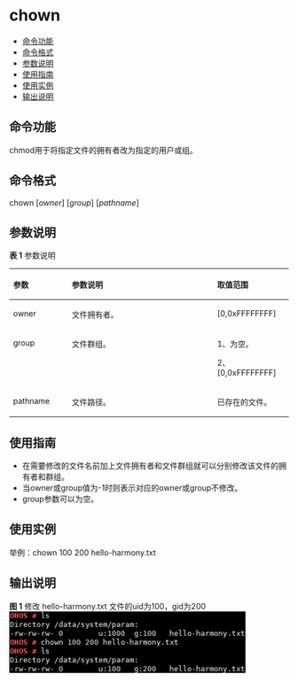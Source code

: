 # chown<a name="ZH-CN_TOPIC_0000001052810292"></a>

-   [命令功能](#section247414691513)
-   [命令格式](#section14773151018159)
-   [参数说明](#section598731391517)
-   [使用指南](#section16524152071510)
-   [使用实例](#section17901152561510)
-   [输出说明](#section15513163115816)

## 命令功能<a name="section247414691513"></a>

chmod用于将指定文件的拥有者改为指定的用户或组。

## 命令格式<a name="section14773151018159"></a>

chown \[_owner_\] \[_group_\] \[_pathname_\]

## 参数说明<a name="section598731391517"></a>

**表 1**  参数说明

<a name="table1049mcpsimp"></a>
<table><thead align="left"><tr id="row1055mcpsimp"><th class="cellrowborder" valign="top" width="21%" id="mcps1.2.4.1.1"><p id="p1057mcpsimp"><a name="p1057mcpsimp"></a><a name="p1057mcpsimp"></a>参数</p>
</th>
<th class="cellrowborder" valign="top" width="52%" id="mcps1.2.4.1.2"><p id="p1059mcpsimp"><a name="p1059mcpsimp"></a><a name="p1059mcpsimp"></a>参数说明</p>
</th>
<th class="cellrowborder" valign="top" width="27%" id="mcps1.2.4.1.3"><p id="p1061mcpsimp"><a name="p1061mcpsimp"></a><a name="p1061mcpsimp"></a>取值范围</p>
</th>
</tr>
</thead>
<tbody><tr id="row1062mcpsimp"><td class="cellrowborder" valign="top" width="21%" headers="mcps1.2.4.1.1 "><p id="p1064mcpsimp"><a name="p1064mcpsimp"></a><a name="p1064mcpsimp"></a>owner</p>
</td>
<td class="cellrowborder" valign="top" width="52%" headers="mcps1.2.4.1.2 "><p id="p13519122819294"><a name="p13519122819294"></a><a name="p13519122819294"></a>文件拥有者。</p>
</td>
<td class="cellrowborder" valign="top" width="27%" headers="mcps1.2.4.1.3 "><p id="p182181026104214"><a name="p182181026104214"></a><a name="p182181026104214"></a>[0,0xFFFFFFFF]</p>
</td>
</tr>
<tr id="row172161126124218"><td class="cellrowborder" valign="top" width="21%" headers="mcps1.2.4.1.1 "><p id="p68901524203516"><a name="p68901524203516"></a><a name="p68901524203516"></a>group</p>
</td>
<td class="cellrowborder" valign="top" width="52%" headers="mcps1.2.4.1.2 "><p id="p1066mcpsimp"><a name="p1066mcpsimp"></a><a name="p1066mcpsimp"></a>文件群组。</p>
</td>
<td class="cellrowborder" valign="top" width="27%" headers="mcps1.2.4.1.3 "><p id="p81831811183618"><a name="p81831811183618"></a><a name="p81831811183618"></a>1、为空。</p>
<p id="p1068mcpsimp"><a name="p1068mcpsimp"></a><a name="p1068mcpsimp"></a>2、[0,0xFFFFFFFF]</p>
</td>
</tr>
<tr id="row10616101153510"><td class="cellrowborder" valign="top" width="21%" headers="mcps1.2.4.1.1 "><p id="p12217026154215"><a name="p12217026154215"></a><a name="p12217026154215"></a>pathname</p>
</td>
<td class="cellrowborder" valign="top" width="52%" headers="mcps1.2.4.1.2 "><p id="p4218826194210"><a name="p4218826194210"></a><a name="p4218826194210"></a>文件路径。</p>
</td>
<td class="cellrowborder" valign="top" width="27%" headers="mcps1.2.4.1.3 "><p id="p13872195215290"><a name="p13872195215290"></a><a name="p13872195215290"></a>已存在的文件。</p>
</td>
</tr>
</tbody>
</table>

## 使用指南<a name="section16524152071510"></a>

-   在需要修改的文件名前加上文件拥有者和文件群组就可以分别修改该文件的拥有者和群组。
-   当owner或group值为-1时则表示对应的owner或group不修改。
-   group参数可以为空。

## 使用实例<a name="section17901152561510"></a>

举例：chown 100 200 hello-harmony.txt

## 输出说明<a name="section15513163115816"></a>

**图 1**  修改 hello-harmony.txt 文件的uid为100，gid为200<a name="fig518593394920"></a>  
![](figures/修改-hello-harmony-txt-文件的uid为100-gid为200.png "修改-hello-harmony-txt-文件的uid为100-gid为200")

